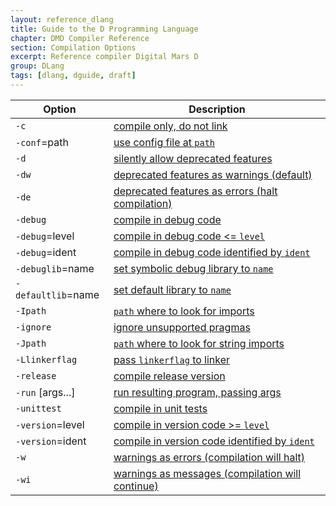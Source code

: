 ```yaml
---
layout: reference_dlang
title: Guide to the D Programming Language
chapter: DMD Compiler Reference
section: Compilation Options
excerpt: Reference compiler Digital Mars D
group: DLang
tags: [dlang, dguide, draft]
---
```


| Option | Description |
|--------|-------------|
| `-c` | [compile only, do not link](./opt_compile.html)
| `-conf`=path | [use config file at `path`](./opt_config.html)
| `-d` | [silently allow deprecated features](./opt_deprecate.html)
| `-dw` | [deprecated features as warnings (default)](./opt_deprecate.html)
| `-de` | [deprecated features as errors (halt compilation)](./opt_deprecate.html)
| `-debug` | [compile in debug code](./opt_debug.html)
| `-debug`=level | [compile in debug code <= `level`](./opt_debug.html)
| `-debug`=ident | [compile in debug code identified by `ident`](./opt_debug.html)
| `-debuglib`=name | [set symbolic debug library to `name`](./opt_library.html)
| `-defaultlib`=name | [set default library to `name`](./opt_library.html)
| `-Ipath` | [`path` where to look for imports](./opt_import.html)
| `-ignore` | [ignore unsupported pragmas](./opt_pragma.html)
| `-Jpath` | [`path` where to look for string imports](./opt_import.html)
| `-Llinkerflag` | [pass `linkerflag` to linker](./opt_linker.html)
| `-release` | [compile release version](./opt_release.html)
| `-run` <srcfile> [args...] | [run resulting program, passing args](./opt_run.html)
| `-unittest` | [compile in unit tests](./opt_unit_test.html)
| `-version`=level | [compile in version code >= `level`](./opt_version_id.html)
| `-version`=ident | [compile in version code identified by `ident`](./opt_version_id.html)
| `-w` | [warnings as errors (compilation will halt)](./opt_warnings.html)
| `-wi` | [warnings as messages (compilation will continue)](./opt_warnings.html)
